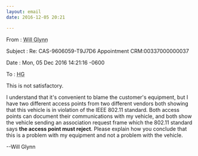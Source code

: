 ```yaml
---
layout: email
date: 2016-12-05 20:21

---
```

From
: <abbr class='person' title='me'>Will Glynn</abbr>

Subject
: Re: CAS-9606059-T9J7D6 Appointment CRM:00337000000037

Date
: Mon, 05 Dec 2016 14:21:16 -0600

To
: <abbr class='person' title='Regional Customer Service Manager #2, Ford Customer Relationship Center'>HG</abbr>


This is not satisfactory.

I understand that it's convenient to blame the customer's equipment, but I have two different access points from two different vendors both showing that this vehicle is in violation of the IEEE 802.11 standard. Both access points can document their communications with my vehicle, and both show the vehicle sending an association request frame which the 802.11 standard says **the access point must reject**. Please explain how you conclude that this is a problem with my equipment and not a problem with the vehicle.

--Will Glynn
